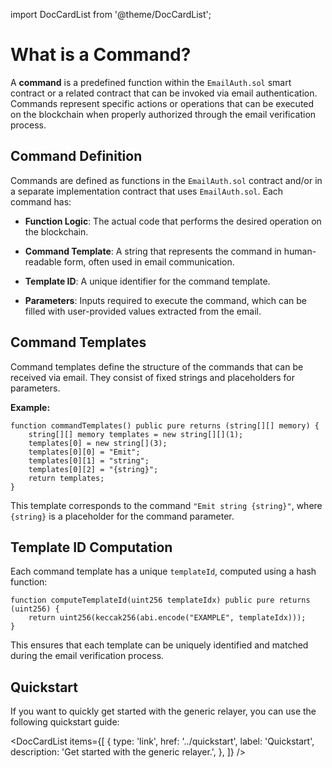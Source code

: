 import DocCardList from '@theme/DocCardList';

# What is a Command?

A **command** is a predefined function within the `EmailAuth.sol` smart contract or a related contract that can be invoked via email authentication. Commands represent specific actions or operations that can be executed on the blockchain when properly authorized through the email verification process.

## Command Definition

Commands are defined as functions in the `EmailAuth.sol` contract and/or in a separate implementation contract that uses `EmailAuth.sol`. Each command has:

- **Function Logic**: The actual code that performs the desired operation on the blockchain.

- **Command Template**: A string that represents the command in human-readable form, often used in email communication.

- **Template ID**: A unique identifier for the command template.

- **Parameters**: Inputs required to execute the command, which can be filled with user-provided values extracted from the email.

## Command Templates

Command templates define the structure of the commands that can be received via email. They consist of fixed strings and placeholders for parameters.

**Example:**

```solidity
function commandTemplates() public pure returns (string[][] memory) {
    string[][] memory templates = new string[][](1);
    templates[0] = new string[](3);
    templates[0][0] = "Emit";
    templates[0][1] = "string";
    templates[0][2] = "{string}";
    return templates;
}
```

This template corresponds to the command `"Emit string {string}"`, where `{string}` is a placeholder for the command parameter.

## Template ID Computation

Each command template has a unique `templateId`, computed using a hash function:

```solidity
function computeTemplateId(uint256 templateIdx) public pure returns (uint256) {
    return uint256(keccak256(abi.encode("EXAMPLE", templateIdx)));
}
```

This ensures that each template can be uniquely identified and matched during the email verification process.

## Quickstart

If you want to quickly get started with the generic relayer, you can use the following quickstart guide:

<DocCardList 
  items={[
    {
      type: 'link',
      href: '../quickstart',
      label: 'Quickstart',
      description: 'Get started with the generic relayer.',
    },
  ]}
/>
